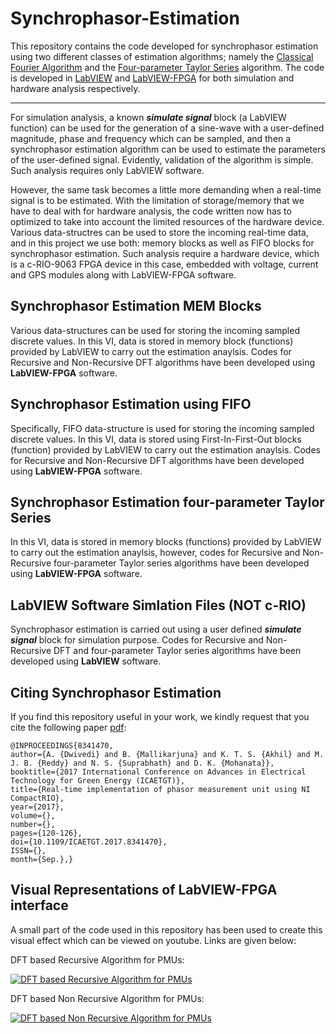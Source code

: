 # Synchrophasor-Estimation

This repository contains the code developed for synchrophasor estimation using two different classes of estimation algorithms; namely the [Classical Fourier Algorithm](https://ieeexplore.ieee.org/document/5519136) and the [Four-parameter Taylor Series](https://ieeexplore.ieee.org/document/4408693) algorithm. The code is developed in [LabVIEW](https://en.wikipedia.org/wiki/LabVIEW) and [LabVIEW-FPGA](https://en.wikipedia.org/wiki/LabVIEW) for both simulation and hardware analysis respectively. 

---

For simulation analysis, a known **_simulate signal_** block (a LabVIEW function) can be used for the generation of a sine-wave with a user-defined magnitude, phase and frequency which can be sampled, and then a synchrophasor estimation algorithm can be used to estimate the parameters of the user-defined signal. Evidently, validation of the algorithm is simple. Such analysis requires only LabVIEW software.

However, the same task becomes a little more demanding when a real-time signal is to be estimated. With the limitation of storage/memory that we have to deal with for hardware analysis, the code written now has to optimized to take into account the limited resources of the hardware device. Various data-structres can be used to store the incoming real-time data, and in this project we use both: memory blocks as well as FIFO blocks for synchrophasor estimation. Such analysis require a hardware device, which is a c-RIO-9063 FPGA device in this case, embedded with voltage, current and GPS modules along with LabVIEW-FPGA software.

## Synchrophasor Estimation MEM Blocks

Various data-structures can be used for storing the incoming sampled discrete values. In this VI, data is stored in memory block (functions) provided by LabVIEW to carry out the estimation anaylsis. Codes for Recursive and Non-Recursive DFT algorithms have been developed using **LabVIEW-FPGA** software.

## Synchrophasor Estimation using FIFO

Specifically, FIFO data-structure is used for storing the incoming sampled discrete values. In this VI, data is stored using First-In-First-Out blocks (function) provided by LabVIEW to carry out the estimation anaylsis. Codes for Recursive and Non-Recursive DFT algorithms have been developed using **LabVIEW-FPGA** software.

## Synchrophasor Estimation four-parameter Taylor Series

In this VI, data is stored in memory blocks (functions) provided by LabVIEW to carry out the estimation anaylsis, however, codes for Recursive and Non-Recursive four-parameter Taylor series algorithms have been developed using **LabVIEW-FPGA** software.


## LabVIEW Software Simlation Files (NOT c-RIO)

Synchrophasor estimation is carried out using a user defined **_simulate signal_** block for simulation purpose. Codes for Recursive and Non-Recursive DFT and four-parameter Taylor series algorithms have been developed using **LabVIEW** software.

## Citing Synchrophasor Estimation

If you find this repository useful in your work, we kindly request that you cite the following paper [pdf](https://ieeexplore.ieee.org/document/8341470): 
```
@INPROCEEDINGS{8341470, 
author={A. {Dwivedi} and B. {Mallikarjuna} and K. T. S. {Akhil} and M. J. B. {Reddy} and N. S. {Suprabhath} and D. K. {Mohanata}}, 
booktitle={2017 International Conference on Advances in Electrical Technology for Green Energy (ICAETGT)}, 
title={Real-time implementation of phasor measurement unit using NI CompactRIO}, 
year={2017}, 
volume={}, 
number={}, 
pages={120-126}, 
doi={10.1109/ICAETGT.2017.8341470}, 
ISSN={}, 
month={Sep.},}
```

## Visual Representations of LabVIEW-FPGA interface

A small part of the code used in this repository has been used to create this visual effect which can be viewed on youtube. Links are given below: 

DFT based Recursive Algorithm for PMUs:

[![DFT based Recursive Algorithm for PMUs](http://img.youtube.com/vi/BWG6tryijGI/0.jpg)](http://www.youtube.com/watch?v=BWG6tryijGI "DFT based Recursive Algorithm for PMUs")


DFT based Non Recursive Algorithm for PMUs:

[![DFT based Non Recursive Algorithm for PMUs](http://img.youtube.com/vi/tPNHSnlxSRs/0.jpg)](http://www.youtube.com/watch?v=tPNHSnlxSRs "DFT based Non Recursive Algorithm for PMUs")
